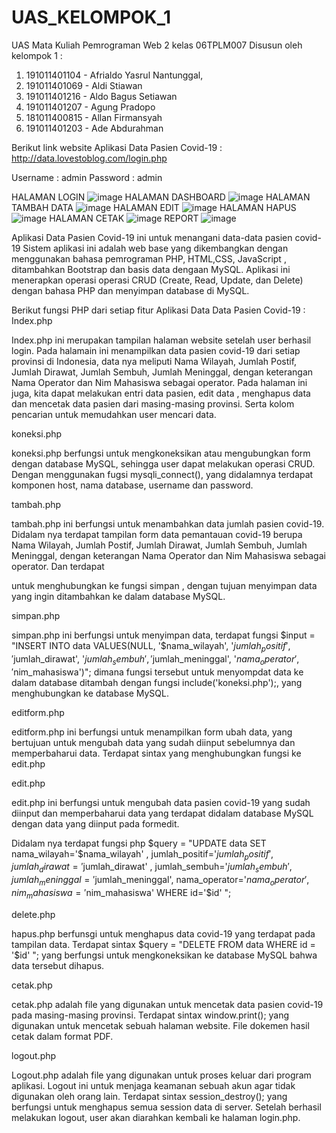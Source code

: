 # UAS_KELOMPOK_1
UAS Mata Kuliah Pemrograman Web 2 
kelas 06TPLM007
Disusun oleh kelompok 1 :
1.	191011401104 - Afrialdo Yasrul Nantunggal,
2.  191011401069 - Aldi Stiawan
3.  191011401216 - Aldo Bagus Setiawan
4.  191011401207 - Agung Pradopo
5.  181011400815 - Allan Firmansyah
6.  191011401203 - Ade Abdurahman


Berikut link website Aplikasi Data Pasien Covid-19 : http://data.lovestoblog.com/login.php

Username	: admin
Password	: admin

HALAMAN LOGIN
![image](https://user-images.githubusercontent.com/103938879/177808794-0892ad11-735f-4998-b197-2d37430903eb.png)
HALAMAN DASHBOARD
![image](https://user-images.githubusercontent.com/103938879/177808950-01bdf381-a16e-4e12-b7ff-72aabb40ca13.png)
HALAMAN TAMBAH DATA
![image](https://user-images.githubusercontent.com/103938879/177809038-a24104af-7726-42cb-bf71-fb9227a39cdf.png)
HALAMAN EDIT
![image](https://user-images.githubusercontent.com/103938879/177809131-c0c90a28-bafb-4f3a-b499-7f85bab98d26.png)
HALAMAN HAPUS
![image](https://user-images.githubusercontent.com/103938879/177809227-c45695e0-761f-4149-ac71-9181f7ed0df9.png)
HALAMAN CETAK
![image](https://user-images.githubusercontent.com/103938879/177809354-d006951f-89ac-4169-961a-50503d1bbcff.png)
REPORT
![image](https://user-images.githubusercontent.com/103938879/177809422-d866211f-207c-4734-8c96-eaa8283fff77.png)

Aplikasi Data Pasien Covid-19 ini untuk menangani data-data pasien covid-19 
Sistem aplikasi ini adalah web base yang dikembangkan dengan menggunakan bahasa pemrograman PHP, HTML,CSS, JavaScript , ditambahkan  Bootstrap dan basis data dengaan MySQL. 
Aplikasi ini menerapkan operasi operasi CRUD (Create, Read, Update, dan Delete) dengan bahasa PHP dan menyimpan database di MySQL.

Berikut fungsi PHP dari setiap fitur Aplikasi Data Data Pasien Covid-19 :
Index.php

Index.php ini merupakan tampilan halaman website setelah user berhasil login. Pada halamain ini menampilkan data pasien covid-19 dari setiap provinsi di Indonesia, 
data nya meliputi Nama Wilayah, Jumlah Postif, Jumlah  Dirawat, Jumlah Sembuh, Jumlah Meninggal, dengan keterangan Nama Operator dan Nim Mahasiswa sebagai operator.
Pada halaman ini juga, kita dapat melakukan entri data pasien, edit data , menghapus data dan mencetak data pasien dari masing-masing provinsi. 
Serta kolom pencarian untuk memudahkan user mencari data.

koneksi.php

koneksi.php berfungsi untuk mengkoneksikan atau mengubungkan form dengan database MySQL, 
sehingga user dapat melakukan operasi CRUD. Dengan menggunakan fugsi mysqli_connect(), yang didalamnya terdapat komponen host, nama database, username dan password.

tambah.php

tambah.php ini berfungsi untuk menambahkan data jumlah pasien covid-19. Didalam nya terdapat tampilan form data pemantauan covid-19 berupa Nama Wilayah, Jumlah Postif, Jumlah  Dirawat, Jumlah Sembuh, Jumlah Meninggal, dengan keterangan Nama Operator dan Nim Mahasiswa sebagai operator. 
Dan terdapat  <form method="post" action="simpan.php" > untuk menghubungkan ke fungsi simpan , dengan tujuan menyimpan data yang ingin ditambahkan ke dalam database MySQL.
 
simpan.php
 
simpan.php ini berfungsi untuk menyimpan data, terdapat fungsi $input = "INSERT INTO data VALUES(NULL, '$nama_wilayah', '$jumlah_positif', '$jumlah_dirawat', '$jumlah_sembuh', '$jumlah_meninggal', '$nama_operator', '$nim_mahasiswa')";
dimana fungsi tersebut untuk menyompdat data ke dalam database ditambah dengan fungsi  include('koneksi.php');, yang menghubungkan ke database MySQL.

editform.php
 
editform.php ini berfungsi untuk menampilkan form ubah data, yang bertujuan untuk mengubah data yang sudah diinput  sebelumnya dan memperbaharui data. Terdapat sintax <form method="get" action="edit.php"> yang menghubungkan fungsi ke edit.php

edit.php
 
edit.php ini berfungsi untuk mengubah data pasien covid-19 yang sudah diinput dan memperbaharui data yang terdapat didalam database MySQL dengan data yang diinput pada formedit. 
 
Didalam nya terdapat fungsi php $query = "UPDATE data SET nama_wilayah='$nama_wilayah' , jumlah_positif='$jumlah_positif' , jumlah_dirawat='$jumlah_dirawat' , jumlah_sembuh='$jumlah_sembuh', jumlah_meninggal='$jumlah_meninggal', nama_operator='$nama_operator', nim_mahasiswa='$nim_mahasiswa' WHERE id='$id' ";

delete.php
 
hapus.php berfunsgi untuk menghapus data covid-19 yang terdapat pada tampilan data. Terdapat sintax $query = "DELETE FROM data WHERE id = '$id' "; yang berfungsi untuk mengkoneksikan ke database MySQL bahwa data tersebut dihapus.

cetak.php
 
cetak.php adalah file yang digunakan untuk mencetak data pasien covid-19 pada masing-masing provinsi. Terdapat sintax window.print(); yang digunakan untuk mencetak sebuah halaman website. File dokemen hasil cetak dalam format PDF.

logout.php
 
Logout.php adalah file yang digunakan untuk proses keluar dari program aplikasi. Logout ini untuk menjaga keamanan sebuah akun agar tidak digunakan oleh orang lain. Terdapat sintax session_destroy(); yang berfungsi untuk  menghapus semua session data di server. 
Setelah berhasil melakukan logout, user akan diarahkan kembali ke halaman login.php.
